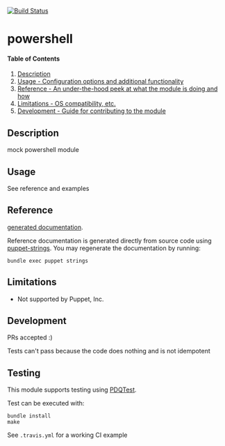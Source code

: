 [![Build Status](https://travis-ci.org/GeoffWilliams/puppet-powershell.svg?branch=master)](https://travis-ci.org/GeoffWilliams/puppet-powershell)
# powershell

#### Table of Contents

1. [Description](#description)
1. [Usage - Configuration options and additional functionality](#usage)
1. [Reference - An under-the-hood peek at what the module is doing and how](#reference)
1. [Limitations - OS compatibility, etc.](#limitations)
1. [Development - Guide for contributing to the module](#development)

## Description

mock powershell module

## Usage
See reference and examples

## Reference
[generated documentation](https://rawgit.com/GeoffWilliams/puppet-powershell/master/doc/index.html).

Reference documentation is generated directly from source code using [puppet-strings](https://github.com/puppetlabs/puppet-strings).  You may regenerate the documentation by running:

```shell
bundle exec puppet strings
```

## Limitations
* Not supported by Puppet, Inc.

## Development

PRs accepted :)

Tests can't pass because the code does nothing and is not idempotent

## Testing
This module supports testing using [PDQTest](https://github.com/declarativesystems/pdqtest).


Test can be executed with:

```
bundle install
make
```

See `.travis.yml` for a working CI example

